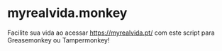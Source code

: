 # myrealvida.monkey
Facilite sua vida ao acessar https://myrealvida.pt/ com este script para Greasemonkey ou Tampermonkey!
